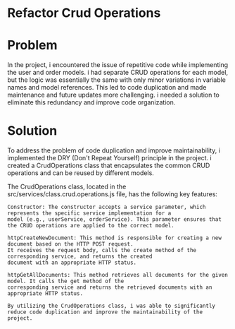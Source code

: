 # Refactor Crud Operations 
# Problem

In the  project, i encountered the issue of repetitive code while implementing the user and order models. 
i had separate CRUD operations for each model, but the logic was essentially the same with only minor variations 
in variable names and model references. This led to code duplication and made maintenance and future updates more 
challenging. i needed a solution to eliminate this redundancy and improve code organization.

# Solution

To address the problem of code duplication and improve maintainability, i implemented the DRY (Don't Repeat Yourself) principle in 
the  project. i created a CrudOperations class that encapsulates the common CRUD operations and can be reused by different models.

The CrudOperations class, located in the src/services/class.crud.operations.js file, has the following key features:

    Constructor: The constructor accepts a service parameter, which represents the specific service implementation for a
    model (e.g., userService, orderService). This parameter ensures that the CRUD operations are applied to the correct model.

    httpCreateNewDocument: This method is responsible for creating a new document based on the HTTP POST request.
    It receives the request body, calls the create method of the corresponding service, and returns the created 
    document with an appropriate HTTP status.

    httpGetAllDocuments: This method retrieves all documents for the given model. It calls the get method of the
    corresponding service and returns the retrieved documents with an appropriate HTTP status.

    By utilizing the CrudOperations class, i was able to significantly reduce code duplication and improve the maintainability of the 
    project. 

